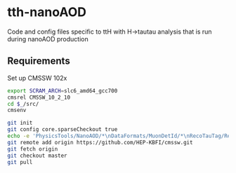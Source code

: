 # tth-nanoAOD
Code and config files specific to ttH with H->tautau analysis that is run during nanoAOD production

## Requirements

Set up CMSSW 102x

```bash
export SCRAM_ARCH=slc6_amd64_gcc700
cmsrel CMSSW_10_2_10
cd $_/src/
cmsenv

git init
git config core.sparseCheckout true
echo -e 'PhysicsTools/NanoAOD/*\nDataFormats/MuonDetId/*\nRecoTauTag/RecoTau/*\n' > .git/info/sparse-checkout
git remote add origin https://github.com/HEP-KBFI/cmssw.git
git fetch origin
git checkout master
git pull
```
